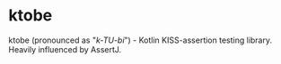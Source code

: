 # ktobe
ktobe (pronounced as "_k-TU-bi_") - Kotlin KISS-assertion testing library. Heavily influenced by AssertJ.
